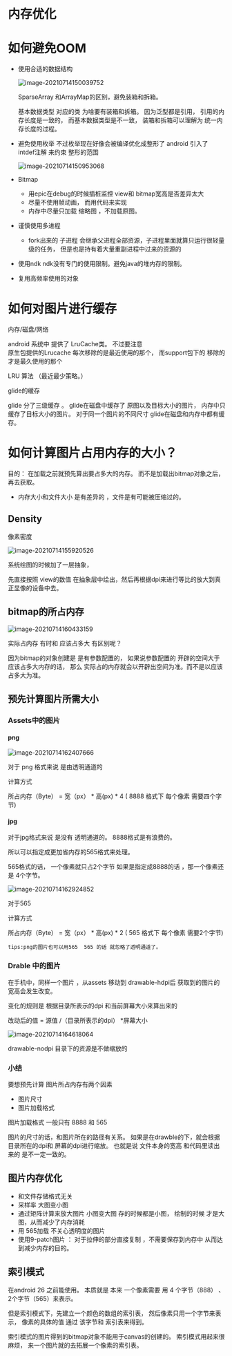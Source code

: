 # 内存优化



# 如何避免OOM

- 使用合适的数据结构

  ![image-20210714150039752](https://i.loli.net/2021/07/14/whCoNjXU4MA3xp7.png)

  

  SparseArray    和ArrayMap的区别，避免装箱和拆箱。

  基本数据类型 对应的类 为啥要有装箱和拆箱。
  因为泛型都是引用， 引用的内存长度是一致的，  而基本数据类型是不一致， 装箱和拆箱可以理解为  统一内存长度的过程。

- 避免使用枚举
  不过枚举现在好像会被编译优化成整形了
  android  引入了 intdef注解 来约束 整形的范围

  ![image-20210714150953068](https://i.loli.net/2021/07/14/XM2oIvSzHaQBuhf.png)

- Bitmap

  - 用epic在debug的时候插桩监控 view和 bitmap宽高是否差异太大
  - 尽量不使用帧动画， 而用代码来实现
  - 内存中尽量只加载 缩略图 ，不加载原图。

- 谨慎使用多进程

  - fork出来的 子进程 会继承父进程全部资源，子进程里面就算只运行很轻量级的任务， 但是也是持有着大量重副进程中过来的资源的

- 使用ndk
  ndk没有专门的使用限制。避免java的堆内存的限制。

- 复用高频率使用的对象

# 如何对图片进行缓存

内存/磁盘/网络





android 系统中 提供了 LruCache类。
不过要注意   
原生包提供的Lrucache 每次移除的是最近使用的那个，
而support包下的  移除的才是最久使用的那个



LRU 算法 （最近最少策略。）

glide的缓存

glide  分了三级缓存 。
glide在磁盘中缓存了 原图以及目标大小的图片，  内存中只缓存了目标大小的图片。
对于同一个图片的不同尺寸  glide在磁盘和内存中都有缓存。



# 如何计算图片占用内存的大小？

目的： 在加载之前就预先算出要占多大的内存。 而不是加载出bitmap对象之后， 再去获取。

- 内存大小和文件大小 是有差异的 ，文件是有可能被压缩过的。



## Density

像素密度

![image-20210714155920526](https://i.loli.net/2021/07/14/np2xQ4yRmzLCXt7.png)



系统绘图的时候加了一层抽象， 

先直接按照 view的数值 在抽象层中绘出，然后再根据dpi来进行等比的放大到真正显像的设备中去。



## bitmap的所占内存



![image-20210714160433159](https://i.loli.net/2021/07/14/vtcdZ41OFMI2G8P.png)

实际占内存 有时和  应该占多大 有区别呢？

因为bitmap的对象创建是 是有参数配置的， 如果说参数配置的 开辟的空间大于   应该占多大内存的话， 那么  实际占的内存就会以开辟出空间为准。而不是以应该占多大为准。



## 预先计算图片所需大小

### Assets中的图片

#### png

![image-20210714162407666](https://i.loli.net/2021/07/14/Y2CyMF8vRlhAuZe.png)

对于 png 格式来说  是由透明通道的

计算方式  

 所占内存（Byte） =     宽（px）  * 高(px)  * 4   (  8888 格式下 每个像素 需要四个字节) 



#### jpg

对于jpg格式来说 是没有 透明通道的。
 8888格式是有浪费的。

所以可以指定成更加省内存的565格式来处理。


565格式的话， 一个像素就只占2个字节
如果是指定成8888的话 ，那一个像素还是 4个字节。

![image-20210714162924852](https://i.loli.net/2021/07/14/F59hasCEUc3AKWw.png)

对于565

计算方式  

 所占内存（Byte） =     宽（px）  * 高(px)  * 2  ( 565 格式下 每个像素 需要2个字节) 

```
tips:png的图片也可以用565  565 的话 就忽略了透明通道了。
```



### Drable 中的图片

在手机中，同样一个图片 ，从assets 移动到 drawable-hdpi后  获取到的图片的宽高会发生改变。

变化的规则是
根据目录所表示的dpi  和当前屏幕大小来算出来的

改动后的值  =    源值 /（目录所表示的dpi） *屏幕大小

![image-20210714164618064](https://i.loli.net/2021/07/14/Kcqny2WGO5dSVL3.png)

drawable-nodpi 目录下的资源是不做缩放的

### 小结

要想预先计算 图片所占内存有两个因素

- 图片尺寸
- 图片加载格式 

图片加载格式 一般只有 8888 和 565 

图片的尺寸的话，和图片所在的路径有关系。
如果是在drawble的下，就会根据 目录所在的dpi和 屏幕的dpi进行缩放。 也就是说 文件本身的宽高 和代码里读出来的 是不一定一致的。



## 图片内存优化

- 和文件存储格式无关 
- 采样率   大图变小图
- 通过矩阵计算来放大图片   小图变大图
  存的时候都是小图， 绘制的时候 才是大图，从而减少了内存消耗
- 用 565加载 不关心透明度的图片
- 使用9-patch图片   ： 对于拉伸的部分直接复制 ，不需要保存到内存中 从而达到减少内存的目的。



## 索引模式

在android 26 之前能使用。
本质就是 本来 一个像素需要 用 4 个字节（888） 、2个字节（565）来表示。

但是索引模式下，先建立一个颜色的数组的索引表， 然后像素只用一个字节来表示， 像素的具体的值 通过 该字节和 索引表来得到。

索引模式的图片得到的bitmap对象不能用于canvas的创建的。
索引模式用起来很麻烦， 来一个图片就的去拓展一个像素的索引表。

















